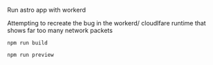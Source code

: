 Run astro app with workerd 

Attempting to recreate the bug in the workerd/ cloudlfare runtime that shows far too many network packets


```
npm run build
```

```
npm run preview
```
